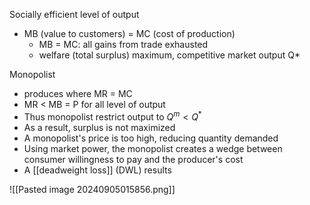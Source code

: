 Socially efficient level of output
- MB (value to customers) = MC (cost of production)
	- MB = MC: all gains from trade exhausted
	- welfare (total surplus) maximum, competitive market output Q*

Monopolist
- produces where MR = MC
- MR < MB = P for all level of output
- Thus monopolist restrict output to $Q^m < Q^*$
- As a result, surplus is not maximized
- A monopolist's price is too high, reducing quantity demanded
- Using market power, the monopolist creates a wedge between consumer willingness to pay and the producer's cost
- A [[deadweight loss]] (DWL) results

![[Pasted image 20240905015856.png]]